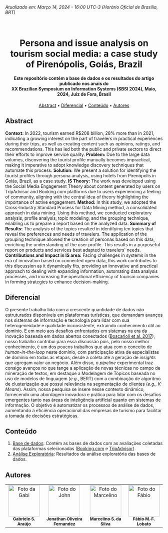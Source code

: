 ###### Atualizado em: Março 14, 2024 - 16:00 UTC-3 (Horário Oficial de Brasília, BRT)

<h1 align="center">
  <br>
   Persona and issue analysis on tourism social media: a case study of Pirenópolis, Goiás, Brazil
  <br>
</h1>

<h4 align="center">Este repositório contém a base de dados e os resultados do artigo publicado nos anais do <br> XX Brazilian Symposium on Information Systems (SBSI 2024), Maio, 2024, Juiz de Fora, Brasil</h4>

<p align="center">
  <a href="#abstract">Abstract</a> •
  <a href="#diferencial">Diferencial</a> •
  <a href="#conteúdo">Conteúdo</a> •
  <a href="#autores">Autores</a>
</p>

## Abstract

**Context:** In 2022, tourism earned R$208 billion, 28% more than in 2021, indicating a growing interest on the part of travelers in practical experiences during their trips, as well as creating content such as opinions, ratings, and recommendations. This has led both the public and private sectors to direct their efforts to improve service quality. 
**Problem:** Due to the large data volumes, discovering the tourist profile manually becomes impractical, making it imperative to adopt knowledge discovery techniques that automate this process. 
**Solution:** We present a solution for identifying the tourist profiles through persona analysis, using hotels from Pirenópolis in Goiás, Brazil, as a case study. 
**IS Theory:** The work was developed using the Social Media Engagement Theory about content generated by users on TripAdvisor and Booking.com platforms due to users experiencing a feeling of community, aligning with the central idea of theory highlighting the importance of active engagement. 
**Method:** In this study, we adopted the Cross-Industry Standard Process for Data Mining method, a consolidated approach in data mining. Using this method, we conducted exploratory analysis, profile analysis, topic modeling, and the grouping technique, enabling us to prepare a report based on the analyzed data. 
**Summary of Results:** The analysis of the topics resulted in identifying ten topics that reveal the preferences and needs of travelers. The application of the grouping technique allowed the creation of personas based on this data, enriching the understanding of the user profile. This results in a purposeful report on products and services best adapted to travelers' needs. 
**Contributions and Impact in IS area:** Facing challenges in systems in the era of innovation based on connected open data, this work contributes to this discussion as it dynamically fits, providing an innovative and practical approach to dealing with expanding information, automating data analysis processes, and increasing the operational efficiency of tourism companies in forming strategies to enhance decision-making.

## Diferencial
O presente trabalho lida com a crescente quantidade de dados não estruturados disponíveis em plataformas turísticas, que demandam avanços nos sistemas de informação e tecnologia para lidar com sua heterogeneidade e qualidade inconsistente, extraindo conhecimento útil ao domínio. E em meio aos desafios enfrentados em sistemas na era da inovação baseada em dados abertos conectados ([Boscarioli et al. 2017](https://www2.sbc.org.br/ce-si//arquivos/GranDSI-BR_Ebook-Final.pdf)), nosso trabalho contribui para essa discussão pois, pelo nosso melhor conhecimento, é um dos poucos trabalhos que atua com o conceito de _human-in-the-loop_ neste domínio, com participação ativa de especialistas de domínio em todas as etapas, desde a coleta até a geração de _insights_ que agregam valor ao negócio. Além disso, o _pipeline_ experimental traz consigo avanços no que tange a aplicação de novas técnicas no campo de mineração de textos, em destaque a Modelagem de Tópicos baseada no uso de modelos de linguagem (_e.g._, BERT) com a combinação de algoritmo de clusterização que possui relevância na segmentação de clientes (_e.g._, _K-Means_). Assim, nossa pesquisa se insere nesse contexto dinâmico, fornecendo uma abordagem inovadora e prática para lidar com os desafios emergentes tanto nas áreas de inteligência artificial quanto em sistemas de informação. O objetivo é automatizar os processos de análise de dados, aumentando a eficiência operacional das empresas de turismo para facilitar a tomada de decisões estratégicas.

<!--- - Modelagem de tópicos

| Tópicos   | Termos                                                                     |
|-----------|----------------------------------------------------------------------------|
| Família   | quarto, hotel, noite, criancas, bom, agua, casa, restaurante, piscina, recepcao |
| Individual| tv, funcionava, controle, funcionou, sugestao, remoto, ar_condicionado, quarto, excelente, recepcao |
| Trabalho  | comida, atendimento, excelente, lugar, recomendo, restaurante, bom, opcoes, qualidade, maravilhosa |
| Amigos    | piscina, agua, aquecida, banheiro, chuveiro, area, otima, quarto, limpo, aquecimento |
| Casal     | piscina, limpeza, banheiro, sauna, quarto, limpo, chuveiro, atendimento, agua, hidromassagem |

- Perfil do viajante

- Tipos de personas -->

## Conteúdo
1. [Base de dados](Base%20de%20dados): Contém as bases de dados com as avaliações coletadas das plataformas selecionadas (<a href="https://www.booking.com/">Booking.com</a> e <a href="https://www.tripadvisor.com.br/">TripAdvisor</a>).
2. [Análise Exploratória](Análise%20exploratória): Resultados da análise exploratória das bases de dados.

## Autores 
<!-- Gabriele de S. Araújo, Jonathan O. Fernandez, Marcelino S. da Silva, Fábio M.F. Lobato -->
<table>
  <tr>
    <td align="center">
      <a href="http://lattes.cnpq.br/2201818644935012">
        <img src="https://avatars.githubusercontent.com/u/69174689?v=4" width="100px;" alt="Foto da Gabi"/><br>
        <sub>
          <b>Gabriele S. Araújo</b>
        </sub>
      </a>
    </td>
    <td align="center">
      <a href="http://lattes.cnpq.br/8316643293931169">
        <img src="https://avatars.githubusercontent.com/u/88400274?v=4" width="100px;" alt="Foto do John"/><br>
        <sub>
          <b>Jonathan Oliveira Fernandez</b>
        </sub>
      </a>
    </td>
    <td align="center">
      <a href="http://lattes.cnpq.br/7080513172499497">
        <img src="https://media.licdn.com/dms/image/C4E03AQHGeRA-FUzskA/profile-displayphoto-shrink_800_800/0/1574128664118?e=2147483647&v=beta&t=ZfkTWn6Ho_XckQbhpbOVcVe6RMAEkGfEZiHEGgimHxs" width="100px;" alt="Foto do Marcelino"/><br>
        <sub>
          <b>Marcelino S. da Silva</b>
        </sub>
      </a>
    </td>
    <td align="center">
      <a href="http://lattes.cnpq.br/8320014491229434">
        <img src="https://avatars.githubusercontent.com/u/42838538?s=400&u=2c84a1c1abde336396f4c305bcd713ada6748b31&v=4" width="100px;" alt="Foto do Fábio"/><br>
        <sub>
          <b>Fábio M. F. Lobato</b>
        </sub>
      </a>
    </td>
  </tr>
</table>

